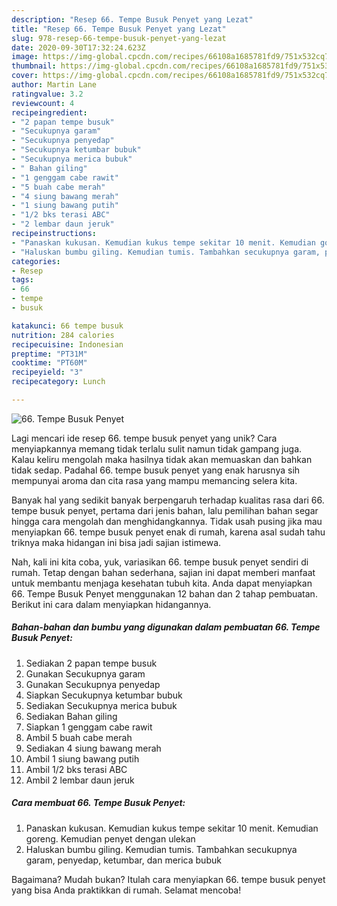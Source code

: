```yaml
---
description: "Resep 66. Tempe Busuk Penyet yang Lezat"
title: "Resep 66. Tempe Busuk Penyet yang Lezat"
slug: 978-resep-66-tempe-busuk-penyet-yang-lezat
date: 2020-09-30T17:32:24.623Z
image: https://img-global.cpcdn.com/recipes/66108a1685781fd9/751x532cq70/66-tempe-busuk-penyet-foto-resep-utama.jpg
thumbnail: https://img-global.cpcdn.com/recipes/66108a1685781fd9/751x532cq70/66-tempe-busuk-penyet-foto-resep-utama.jpg
cover: https://img-global.cpcdn.com/recipes/66108a1685781fd9/751x532cq70/66-tempe-busuk-penyet-foto-resep-utama.jpg
author: Martin Lane
ratingvalue: 3.2
reviewcount: 4
recipeingredient:
- "2 papan tempe busuk"
- "Secukupnya garam"
- "Secukupnya penyedap"
- "Secukupnya ketumbar bubuk"
- "Secukupnya merica bubuk"
- " Bahan giling"
- "1 genggam cabe rawit"
- "5 buah cabe merah"
- "4 siung bawang merah"
- "1 siung bawang putih"
- "1/2 bks terasi ABC"
- "2 lembar daun jeruk"
recipeinstructions:
- "Panaskan kukusan. Kemudian kukus tempe sekitar 10 menit. Kemudian goreng. Kemudian penyet dengan ulekan"
- "Haluskan bumbu giling. Kemudian tumis. Tambahkan secukupnya garam, penyedap, ketumbar, dan merica bubuk"
categories:
- Resep
tags:
- 66
- tempe
- busuk

katakunci: 66 tempe busuk 
nutrition: 284 calories
recipecuisine: Indonesian
preptime: "PT31M"
cooktime: "PT60M"
recipeyield: "3"
recipecategory: Lunch

---
```



![66. Tempe Busuk Penyet](https://img-global.cpcdn.com/recipes/66108a1685781fd9/751x532cq70/66-tempe-busuk-penyet-foto-resep-utama.jpg)

Lagi mencari ide resep 66. tempe busuk penyet yang unik? Cara menyiapkannya memang tidak terlalu sulit namun tidak gampang juga. Kalau keliru mengolah maka hasilnya tidak akan memuaskan dan bahkan tidak sedap. Padahal 66. tempe busuk penyet yang enak harusnya sih mempunyai aroma dan cita rasa yang mampu memancing selera kita.



Banyak hal yang sedikit banyak berpengaruh terhadap kualitas rasa dari 66. tempe busuk penyet, pertama dari jenis bahan, lalu pemilihan bahan segar hingga cara mengolah dan menghidangkannya. Tidak usah pusing jika mau menyiapkan 66. tempe busuk penyet enak di rumah, karena asal sudah tahu triknya maka hidangan ini bisa jadi sajian istimewa.


Nah, kali ini kita coba, yuk, variasikan 66. tempe busuk penyet sendiri di rumah. Tetap dengan bahan sederhana, sajian ini dapat memberi manfaat untuk membantu menjaga kesehatan tubuh kita. Anda dapat menyiapkan 66. Tempe Busuk Penyet menggunakan 12 bahan dan 2 tahap pembuatan. Berikut ini cara dalam menyiapkan hidangannya.

<!--inarticleads1-->

##### Bahan-bahan dan bumbu yang digunakan dalam pembuatan 66. Tempe Busuk Penyet:

1. Sediakan 2 papan tempe busuk
1. Gunakan Secukupnya garam
1. Gunakan Secukupnya penyedap
1. Siapkan Secukupnya ketumbar bubuk
1. Sediakan Secukupnya merica bubuk
1. Sediakan  Bahan giling
1. Siapkan 1 genggam cabe rawit
1. Ambil 5 buah cabe merah
1. Sediakan 4 siung bawang merah
1. Ambil 1 siung bawang putih
1. Ambil 1/2 bks terasi ABC
1. Ambil 2 lembar daun jeruk




<!--inarticleads2-->

##### Cara membuat 66. Tempe Busuk Penyet:

1. Panaskan kukusan. Kemudian kukus tempe sekitar 10 menit. Kemudian goreng. Kemudian penyet dengan ulekan
1. Haluskan bumbu giling. Kemudian tumis. Tambahkan secukupnya garam, penyedap, ketumbar, dan merica bubuk




Bagaimana? Mudah bukan? Itulah cara menyiapkan 66. tempe busuk penyet yang bisa Anda praktikkan di rumah. Selamat mencoba!

